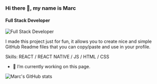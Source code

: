 ### Hi there 👋, my name is Marc
#### Full Stack Developer 
![Full Stack Developer ](https://arturssmirnovs.github.io/github-profile-readme-generator/images/banner.png)

I made this project just for fun, it allows you to create nice and simple GitHub Readme files that you can copy/paste and use in your profile.

Skills: REACT / REACT NATIVE / JS / HTML / CSS

- 🔭 I’m currently working on this page. 

![Marc's GitHub stats](https://github-readme-stats.vercel.app/api?username=marcmartinbarrios&hide=contribs,prs)







<!--
**MarcMB89/marcmb89** is a ✨ _special_ ✨ repository because its `README.md` (this file) appears on your GitHub profile.

Here are some ideas to get you started:

- 🔭 I’m currently working on ...
- 🌱 I’m currently learning ...
- 👯 I’m looking to collaborate on ...
- 🤔 I’m looking for help with ...
- 💬 Ask me about ...
- 📫 How to reach me: ...
- 😄 Pronouns: ...
- ⚡ Fun fact: ...
-->
